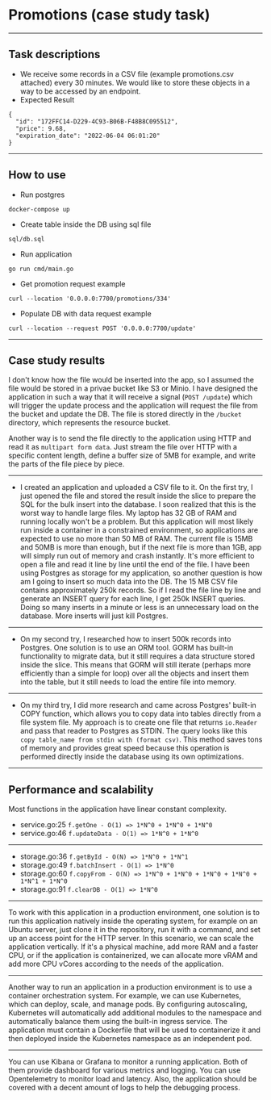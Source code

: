 # Promotions (case study task)
- - -
## Task descriptions 
- We receive some records in a CSV file (example promotions.csv attached) every 30 minutes. We would like to store these objects in a way to be accessed by an endpoint.
- Expected Result
```
{
  "id": "172FFC14-D229-4C93-B06B-F48B8C095512",
  "price": 9.68,
  "expiration_date": "2022-06-04 06:01:20"
}
```
- - -
## How to use
- Run postgres
```
docker-compose up
```
- Create table inside the DB using sql file
```
sql/db.sql
```
- Run application
```
go run cmd/main.go
```
- Get promotion request example
```
curl --location '0.0.0.0:7700/promotions/334'
```
- Populate DB with data request example
```
curl --location --request POST '0.0.0.0:7700/update'
```
- - -
## Case study results
I don't know how the file would be inserted into the app, so I assumed the file would be stored in a privae bucket like S3 or Minio. I have designed the application in such a way that it will receive a signal (```POST /update```) which will trigger the update process and the application will request the file from the bucket and update the DB. The file is stored directly in the ```/bucket``` directory, which represents the resource bucket.

Another way is to send the file directly to the application using HTTP and read it as ```multipart form data```. Just stream the file over HTTP with a specific content length, define a buffer size of 5MB for example, and write the parts of the file piece by piece.
- - -
- I created an application and uploaded a CSV file to it. On the first try, I just opened the file and stored the result inside the slice to prepare the SQL for the bulk insert into the database. I soon realized that this is the worst way to handle large files. My laptop has 32 GB of RAM and running locally won't be a problem. But this application will most likely run inside a container in a constrained environment, so applications are expected to use no more than 50 MB of RAM. The current file is 15MB and 50MB is more than enough, but if the next file is more than 1GB, app will simply run out of memory and crash instantly. It's more efficient to open a file and read it line by line until the end of the file. I have been using Postgres as storage for my application, so another question is how am I going to insert so much data into the DB. The 15 MB CSV file contains approximately 250k records. So if I read the file line by line and generate an INSERT query for each line, I get 250k INSERT queries. Doing so many inserts in a minute or less is an unnecessary load on the database. More inserts will just kill Postgres.
- - -
- On my second try, I researched how to insert 500k records into Postgres. One solution is to use an ORM tool. GORM has built-in functionality to migrate data, but it still requires a data structure stored inside the slice. This means that GORM will still iterate (perhaps more efficiently than a simple for loop) over all the objects and insert them into the table, but it still needs to load the entire file into memory.
- - - 
- On my third try, I did more research and came across Postgres' built-in COPY function, which allows you to copy data into tables directly from a file system file. My approach is to create one file that returns ```io.Reader``` and pass that reader to Postgres as STDIN. The query looks like this ```copy table_name from stdin with (format csv)```. This method saves tons of memory and provides great speed because this operation is performed directly inside the database using its own optimizations.
- - -

## Performance and scalability
Most functions in the application have linear constant complexity.
- service.go:25 ```f.getOne - O(1) => 1*N^0 + 1*N^0 + 1*N^0```
- service.go:46 ```f.updateData - O(1) => 1*N^0 + 1*N^0```
---
- storage.go:36 ```f.getById - O(N) => 1*N^0 + 1*N^1```
- storage.go:49 ```f.batchInsert - O(1) => 1*N^0```
- storage.go:60 ```f.copyFrom - O(N) => 1*N^0 + 1*N^0 + 1*N^0 + 1*N^0 + 1*N^1 + 1*N^0```
- storage.go:91 ```f.clearDB - O(1) => 1*N^0```
- - -
To work with this application in a production environment, one solution is to run this application natively inside the operating system, for example on an Ubuntu server, just clone it in the repository, run it with a command, and set up an access point for the HTTP server. In this scenario, we can scale the application vertically. If it's a physical machine, add more RAM and a faster CPU, or if the application is containerized, we can allocate more vRAM and add more CPU vCores according to the needs of the application.
- - -
Another way to run an application in a production environment is to use a container orchestration system. For example, we can use Kubernetes, which can deploy, scale, and manage pods. By configuring autoscaling, Kubernetes will automatically add additional modules to the namespace and automatically balance them using the built-in ingress service. The application must contain a Dockerfile that will be used to containerize it and then deployed inside the Kubernetes namespace as an independent pod.
- - -
You can use Kibana or Grafana to monitor a running application. Both of them provide dashboard for various metrics and logging. You can use Opentelemetry to monitor load and latency. Also, the application should be covered with a decent amount of logs to help the debugging process.
